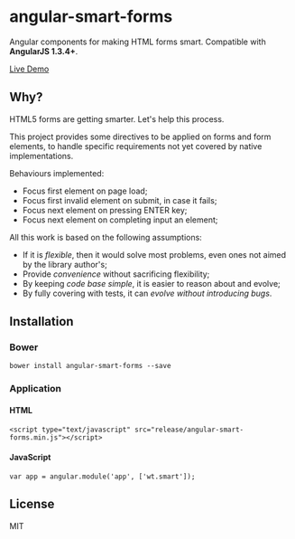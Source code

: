 # angular-smart-forms

Angular components for making HTML forms smart.
Compatible with **AngularJS 1.3.4+**.

[Live Demo](http://awerlang.github.io/angular-smart-forms/examples/)

## Why?

HTML5 forms are getting smarter. Let's help this process.

This project provides some directives to be applied on forms and form elements, 
to handle specific requirements not yet covered by native implementations.  

Behaviours implemented:

 * Focus first element on page load;
 * Focus first invalid element on submit, in case it fails;
 * Focus next element on pressing ENTER key;
 * Focus next element on completing input an element;

All this work is based on the following assumptions:

* If it is *flexible*, then it would solve most problems, even ones not aimed by the library author's;
* Provide *convenience* without sacrificing flexibility;
* By keeping *code base simple*, it is easier to reason about and evolve;
* By fully covering with tests, it can *evolve without introducing bugs*.

## Installation

### Bower

    bower install angular-smart-forms --save

### Application

#### HTML

    <script type="text/javascript" src="release/angular-smart-forms.min.js"></script>

#### JavaScript

    var app = angular.module('app', ['wt.smart']);

## License

MIT
